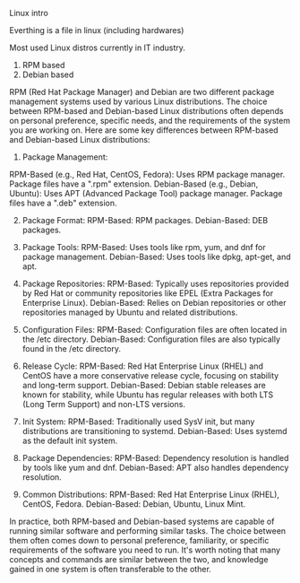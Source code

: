 Linux intro

Everthing is a file in linux (including hardwares)

Most used Linux distros currently in IT industry.
1. RPM based
2. Debian based

RPM (Red Hat Package Manager) and Debian are two different package management systems used by various Linux distributions. The choice between RPM-based and Debian-based Linux distributions often depends on personal preference, specific needs, and the requirements of the system you are working on. Here are some key differences between RPM-based and Debian-based Linux distributions:

1. Package Management:

RPM-Based (e.g., Red Hat, CentOS, Fedora): Uses RPM package manager. Package files have a ".rpm" extension.
Debian-Based (e.g., Debian, Ubuntu): Uses APT (Advanced Package Tool) package manager. Package files have a ".deb" extension.

2. Package Format:
RPM-Based: RPM packages.
Debian-Based: DEB packages.

3. Package Tools:
RPM-Based: Uses tools like rpm, yum, and dnf for package management.
Debian-Based: Uses tools like dpkg, apt-get, and apt.

4. Package Repositories:
RPM-Based: Typically uses repositories provided by Red Hat or community repositories like EPEL (Extra Packages for Enterprise Linux).
Debian-Based: Relies on Debian repositories or other repositories managed by Ubuntu and related distributions.

5. Configuration Files:
RPM-Based: Configuration files are often located in the /etc directory.
Debian-Based: Configuration files are also typically found in the /etc directory.

6. Release Cycle:
RPM-Based: Red Hat Enterprise Linux (RHEL) and CentOS have a more conservative release cycle, focusing on stability and long-term support.
Debian-Based: Debian stable releases are known for stability, while Ubuntu has regular releases with both LTS (Long Term Support) and non-LTS versions.

7. Init System:
RPM-Based: Traditionally used SysV init, but many distributions are transitioning to systemd.
Debian-Based: Uses systemd as the default init system.

8. Package Dependencies:
RPM-Based: Dependency resolution is handled by tools like yum and dnf.
Debian-Based: APT also handles dependency resolution.

9. Common Distributions:
RPM-Based: Red Hat Enterprise Linux (RHEL), CentOS, Fedora.
Debian-Based: Debian, Ubuntu, Linux Mint.


In practice, both RPM-based and Debian-based systems are capable of running similar software and performing similar tasks. The choice between them often comes down to personal preference, familiarity, or specific requirements of the software you need to run. It's worth noting that many concepts and commands are similar between the two, and knowledge gained in one system is often transferable to the other.
